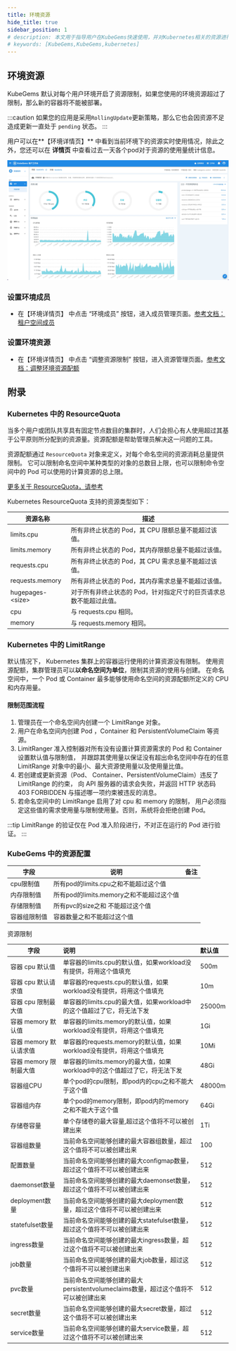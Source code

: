 ```yaml
---
title: 环境资源
hide_title: true
sidebar_position: 1
# description: 本文用于指导用户在KubeGems快速使用，并对Kubernetes相关的资源进行操作
# keywords: [KubeGems,KubeGems,kubernetes]
---
```


## 环境资源

KubeGems 默认对每个用户环境开启了资源限制，如果您使用的环境资源超过了限制，那么新的容器将不能被部署。

:::caution
如果您的应用是采用`RollingUpdate`更新策略，那么它也会因资源不足造成更新一直处于 `pending` 状态。
:::

用户可以在**【环境详情页】** 中看到当前环境下的资源实时使用情况，除此之外，您还可以在 **详情页** 中查看过去一天各个pod对于资源的使用量统计信息。

![](assets/env-info.jpg)

### 设置环境成员

- 在【环境详情页】 中点击 “环境成员” 按钮，进入成员管理页面。[参考文档：租户空间成员](/docs/quick-starts/example/common-operation#环境空间成员) 


### 设置环境资源

- 在【环境详情页】 中点击 “调整资源限制” 按钮，进入资源管理页面。[参考文档：调整环境资源配额](/docs/quick-starts/example/common-operation#调整环境资源配额)

## 附录
### Kubernetes 中的 ResourceQuota

当多个用户或团队共享具有固定节点数目的集群时，人们会担心有人使用超过其基于公平原则所分配到的资源量。资源配额是帮助管理员解决这一问题的工具。

资源配额通过 `ResourceQuota` 对象来定义，对每个命名空间的资源消耗总量提供限制。 它可以限制命名空间中某种类型的对象的总数目上限，也可以限制命令空间中的 Pod 可以使用的计算资源的总上限。

[更多关于 ResourceQuota，请参考](https://kubernetes.io/zh/docs/concepts/policy/resource-quotas/)


Kubernetes ResourceQuota 支持的资源类型如下：

| 资源名称 | 描述 |
| --- | --- |
| limits.cpu |所有非终止状态的 Pod，其 CPU 限额总量不能超过该值。|
| limits.memory |所有非终止状态的 Pod，其内存限额总量不能超过该值。|
| requests.cpu |所有非终止状态的 Pod，其 CPU 需求总量不能超过该值。|
| requests.memory |所有非终止状态的 Pod，其内存需求总量不能超过该值。|
| hugepages-<size\> |对于所有非终止状态的 Pod，针对指定尺寸的巨页请求总数不能超过此值。|
| cpu |与 requests.cpu 相同。|
| memory |与 requests.memory 相同。|

### Kubernetes 中的 LimitRange

默认情况下， Kubernetes 集群上的容器运行使用的计算资源没有限制。 使用资源配额，集群管理员可以**以命名空间为单位**，限制其资源的使用与创建。 在命名空间中，一个 Pod 或 Container 最多能够使用命名空间的资源配额所定义的 CPU 和内存用量。

#### 限制范围流程

1. 管理员在一个命名空间内创建一个 LimitRange 对象。
2. 用户在命名空间内创建 Pod ，Container 和 PersistentVolumeClaim 等资源。
3. LimitRanger 准入控制器对所有没有设置计算资源需求的 Pod 和 Container 设置默认值与限制值， 并跟踪其使用量以保证没有超出命名空间中存在的任意 LimitRange 对象中的最小、最大资源使用量以及使用量比值。
4. 若创建或更新资源（Pod、 Container、PersistentVolumeClaim）违反了 LimitRange 的约束， 向 API 服务器的请求会失败，并返回 HTTP 状态码 403 FORBIDDEN 与描述哪一项约束被违反的消息。
5. 若命名空间中的 LimitRange 启用了对 cpu 和 memory 的限制， 用户必须指定这些值的需求使用量与限制使用量。否则，系统将会拒绝创建 Pod。

:::tip
LimitRange 的验证仅在 Pod 准入阶段进行，不对正在运行的 Pod 进行验证。
:::

### KubeGems 中的资源配置

|字段|说明|备注|
|---|---|---|
|cpu限制值|所有pod的limits.cpu之和不能超过这个值||
|内存限制值|所有pod的limits.memory之和不能超过这个值||
|存储限制值|所有pvc的size之和 不能超过这个值||
|容器组限制值|容器数量之和不能超过这个值||

资源限制

|字段|说明|默认值|
|---|:---|:---|
|容器 cpu 默认值|单容器的limits.cpu的默认值，如果workload没有提供，将用这个值填充| 500m |
|容器 cpu 默认请求值|单容器的requests.cpu的默认值，如果workload没有提供，将用这个值填充| 10m |
|容器 cpu 限制最大值|单容器的limits.cpu的最大值，如果workload中的这个值超过了它，将无法下发| 25000m |
|容器 memory 默认值|单容器的limits.memory的默认值，如果workload没有提供，将用这个值填充| 1Gi |
|容器 memory 默认请求值|单容器的requests.memory的默认值，如果workload没有提供，将用这个值填充| 10Mi |
|容器 memory 限制最大值|单容器的limits.memory的最大值，如果workload中的这个值超过了它，将无法下发| 48Gi |
|容器组CPU|单个pod的cpu限制，即pod内的cpu之和不能大于这个值| 48000m |
|容器组内存|单个pod的memory限制，即pod内的memory之和不能大于这个值| 64Gi |
|存储卷容量|单个存储卷的最大容量,超过这个值将不可以被创建出来| 1Ti |
|容器组数量 | 当前命名空间能够创建的最大容器组数量，超过这个值将不可以被创建出来 | 100 |
|配置数量  | 当前命名空间能够创建的最大configmap数量，超过这个值将不可以被创建出来 | 512 |
|daemonset数量  | 当前命名空间能够创建的最大daemonset数量，超过这个值将不可以被创建出来 | 512 |
|deployment数量  | 当前命名空间能够创建的最大deployment数量，超过这个值将不可以被创建出来 | 512 |
|statefulset数量  | 当前命名空间能够创建的最大statefulset数量，超过这个值将不可以被创建出来 | 512 |
|ingress数量  | 当前命名空间能够创建的最大ingress数量，超过这个值将不可以被创建出来 | 512 |
|job数量  | 当前命名空间能够创建的最大job数量，超过这个值将不可以被创建出来 | 512 |
|pvc数量  | 当前命名空间能够创建的最大persistentvolumeclaims数量，超过这个值将不可以被创建出来 | 512 |
|secret数量  | 当前命名空间能够创建的最大secret数量，超过这个值将不可以被创建出来 | 512 |
|service数量  | 当前命名空间能够创建的最大service数量，超过这个值将不可以被创建出来 | 512 |